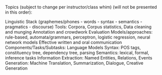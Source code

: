 Topics (subject to change per instructor/class whim) (will not be presented in this order):

  Linguistic Stack (graphemes/phones - words - syntax - semantics - pragmatics - discourse)
  Tools:
    Corpora, Corpus statistics, Data cleaning and munging
    Annotation and crowdwork
    Evaluation
    Models/approaches: rule-based, automata/grammars, perceptron, logistic regression, neural network models
    Effective written and oral communication
    Components/Tasks/Subtasks:
    Language Models
  Syntax: POS tags, constituency tree, dependency tree, parsing
    Semantics: lexical, formal, inference tasks
    Information Extraction: Named Entities, Relations, Events
    Generation: Machine Translation, Summarization, Dialogue, Creative Generation